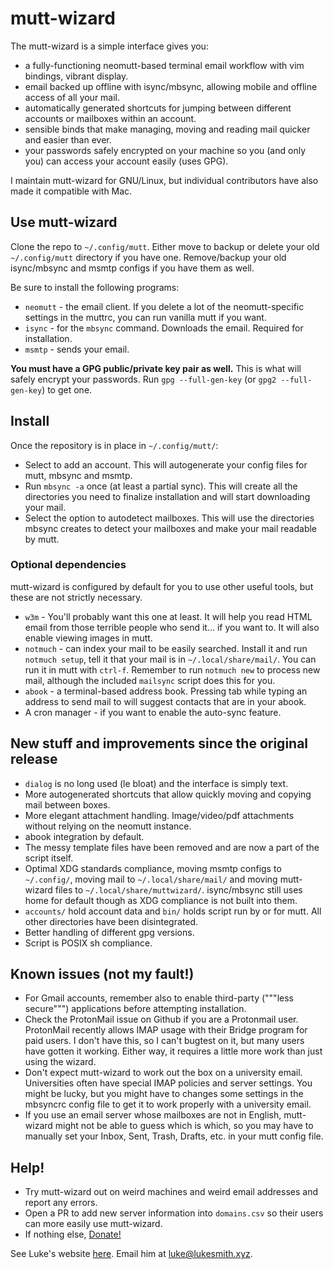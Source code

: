 # mutt-wizard

The mutt-wizard is a simple interface gives you:

- a fully-functioning neomutt-based terminal email workflow with vim bindings, vibrant display.
- email backed up offline with isync/mbsync, allowing mobile and offline access of all your mail.
- automatically generated shortcuts for jumping between different accounts or mailboxes within an account.
- sensible binds that make managing, moving and reading mail quicker and easier than ever.
- your passwords safely encrypted on your machine so you (and only you) can access your account easily (uses GPG).

I maintain mutt-wizard for GNU/Linux, but individual contributors have also made it compatible with Mac.

## Use mutt-wizard

Clone the repo to `~/.config/mutt`. Either move to backup or delete your old `~/.config/mutt` directory if you have one. Remove/backup your old isync/mbsync and msmtp configs if you have them as well.

Be sure to install the following programs:

- `neomutt` - the email client. If you delete a lot of the neomutt-specific settings in the muttrc, you can run vanilla mutt if you want.
- `isync` - for the `mbsync` command. Downloads the email. Required for installation.
- `msmtp` - sends your email.

**You must have a GPG public/private key pair as well.** This is what will safely encrypt your passwords. Run `gpg --full-gen-key` (or `gpg2 --full-gen-key`) to get one.

## Install

Once the repository is in place in `~/.config/mutt/`:

- Select to add an account. This will autogenerate your config files for mutt, mbsync and msmtp.
- Run `mbsync -a` once (at least a partial sync). This will create all the directories you need to finalize installation and will start downloading your mail.
- Select the option to autodetect mailboxes. This will use the directories mbsync creates to detect your mailboxes and make your mail readable by mutt.

### Optional dependencies

mutt-wizard is configured by default for you to use other useful tools, but these are not strictly necessary.

- `w3m` - You'll probably want this one at least. It will help you read HTML email from those terrible people who send it... if you want to. It will also enable viewing images in mutt.
- `notmuch` - can index your mail to be easily searched. Install it and run `notmuch setup`, tell it that your mail is in `~/.local/share/mail/`. You can run it in mutt with `ctrl-f`. Remember to run `notmuch new` to process new mail, although the included `mailsync` script does this for you.
- `abook` - a terminal-based address book. Pressing tab while typing an address to send mail to will suggest contacts that are in your abook.
- A cron manager - if you want to enable the auto-sync feature.

## New stuff and improvements since the original release

- `dialog` is no long used (le bloat) and the interface is simply text.
- More autogenerated shortcuts that allow quickly moving and copying mail between boxes.
- More elegant attachment handling. Image/video/pdf attachments without relying on the neomutt instance.
- abook integration by default.
- The messy template files have been removed and are now a part of the script itself.
- Optimal XDG standards compliance, moving msmtp configs to `~/.config/`, moving mail to `~/.local/share/mail/` and moving mutt-wizard files to `~/.local/share/muttwizard/`. isync/mbsync still uses home for default though as XDG compliance is not built into them.
- `accounts/` hold account data and `bin/` holds script run by or for mutt. All other directories have been disintegrated.
- Better handling of different gpg versions.
- Script is POSIX sh compliance.

## Known issues (not my fault!)

- For Gmail accounts, remember also to enable third-party ("""less secure""") applications before attempting installation.
- Check the ProtonMail issue on Github if you are a Protonmail user. ProtonMail recently allows IMAP usage with their Bridge program for paid users. I don't have this, so I can't bugtest on it, but many users have gotten it working. Either way, it requires a little more work than just using the wizard.
- Don't expect mutt-wizard to work out the box on a university email. Universities often have special IMAP policies and server settings. You might be lucky, but you might have to changes some settings in the mbsyncrc config file to get it to work properly with a university email.
- If you use an email server whose mailboxes are not in English, mutt-wizard might not be able to guess which is which, so you may have to manually set your Inbox, Sent, Trash, Drafts, etc. in your mutt config file.

## Help!

- Try mutt-wizard out on weird machines and weird email addresses and report any errors.
- Open a PR to add new server information into `domains.csv` so their users can more easily use mutt-wizard.
- If nothing else, [Donate!](https://paypal.me/LukeMSmith)

See Luke's website [here](https://lukesmith.xyz). Email him at [luke@lukesmith.xyz](mailto:luke@lukesmith.xyz).
